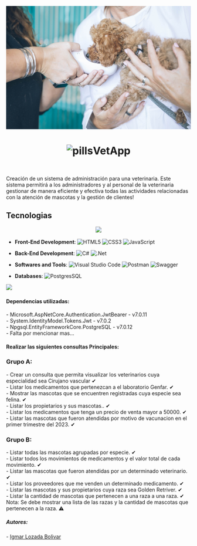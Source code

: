 <!-- Encabezado -->
<img src="./assets/readme-img.jpg" alt="Imagen Farmacia" width="auto" height="auto">
<h1 align="center"><img width="32" height="32" src="https://img.icons8.com/color/48/veterinarian.png" alt="pills"/><b>VetApp</b></h1>
<br>
<!-- Descripcion -->
<p>Creación de un sistema de administración para una veterinaria. Este sistema permitirá a los administradores y al personal de la veterinaria gestionar de manera eficiente y efectiva todas las actividades relacionadas con la atención de mascotas y la gestión de clientes!</p>

<!-- Seccion 1 -->
<h2>Tecnologias</h2>
<p align="center">
<img src="https://user-images.githubusercontent.com/73097560/115834477-dbab4500-a447-11eb-908a-139a6edaec5c.gif"><br>

- **Front-End Development**:
  ![HTML5](https://img.shields.io/badge/HTML5%20-%23E34F26.svg?style=flat&logo=html5&logoColor=white) ![CSS3](https://img.shields.io/badge/CSS%20-%231572B6.svg?style=flat&logo=css3&logoColor=white) ![JavaScript](https://img.shields.io/badge/JavaScript%20-%23F7DF1E.svg?style=flat&logo=javascript&logoColor=black)

- **Back-End Development**: 
  ![C#](https://img.shields.io/badge/c%23-%23239120.svg?style=flat&logo=c-sharp&logoColor=white) ![.Net](https://img.shields.io/badge/.NET-5C2D91?style=flat&logo=.net&logoColor=white)   

- **Softwares and Tools**: 
  ![Visual Studio Code](https://img.shields.io/badge/Visual%20Studio%20Code-0078d7.svg?style=flat&logo=visual-studio-code&logoColor=white) ![Postman](https://img.shields.io/badge/Postman-FF6C37?style=flat&logo=postman&logoColor=white) ![Swagger](https://img.shields.io/badge/-Swagger-%23Clojure?style=flat&logo=swagger&logoColor=white)

- **Databases**:
  ![PostgresSQL](https://img.shields.io/badge/postgres-%23316192.svg?style=flat&logo=postgresql&logoColor=white)
  
</p>
<img src="https://user-images.githubusercontent.com/73097560/115834477-dbab4500-a447-11eb-908a-139a6edaec5c.gif"><br>

<!-- Seccion 2 -->
<h4>Dependencias utilizadas:</h4>
- Microsoft.AspNetCore.Authentication.JwtBearer - v7.0.11<br>
- System.IdentityModel.Tokens.Jwt - v7.0.2<br>
- Npgsql.EntityFrameworkCore.PostgreSQL - v7.0.12<br>
- Falta por mencionar mas...

<!-- Seccion 3 -->
<h4>Realizar las siguientes consultas Principales:</h4>
<h3>Grupo A:</h3>
- Crear un consulta que permita visualizar los veterinarios cuya especialidad sea Cirujano vascular ✔ <br>
- Listar los medicamentos que pertenezcan a el laboratorio Genfar. ✔ <br>
- Mostrar las mascotas que se encuentren registradas cuya especie sea felina. ✔ <br>
- Listar los propietarios y sus mascotas.. ✔ <br>
- Listar los medicamentos que tenga un precio de venta mayor a 50000. ✔ <br>
- Listar las mascotas que fueron atendidas por motivo de vacunacion en el primer trimestre del 2023. ✔ <br>

<h3>Grupo B:</h3>
- Listar todas las mascotas agrupadas por especie. ✔ <br>
- Listar todos los movimientos de medicamentos y el valor total de cada movimiento. ✔ <br>
- Listar las mascotas que fueron atendidas por un determinado veterinario. ✔ <br>
- Listar los proveedores que me venden un determinado medicamento. ✔ <br>
- Listar las mascotas y sus propietarios cuya raza sea Golden Retriver. ✔ <br>
- Listar la cantidad de mascotas que pertenecen a una raza a una raza. ✔ <br>
Nota: Se debe mostrar una lista de las razas y la cantidad de mascotas que pertenecen a la raza. ⚠

<!-- Footer -->
<h5>Autores:</h5>
- <a href="https://github.com/IgmarLozadaBolivar">Igmar Lozada Bolivar</a><br>